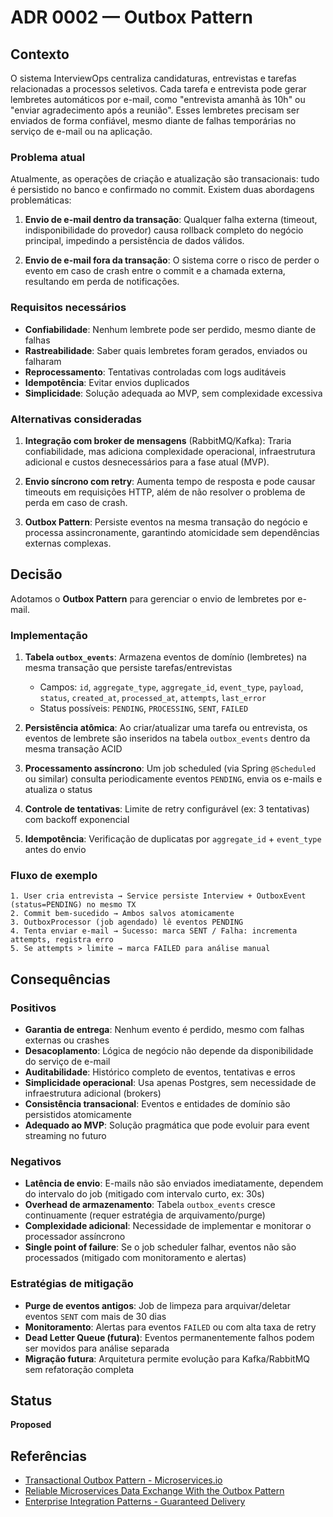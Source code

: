 # ADR 0002 — Outbox Pattern

## Contexto

O sistema InterviewOps centraliza candidaturas, entrevistas e tarefas relacionadas a processos seletivos. Cada tarefa e entrevista pode gerar lembretes automáticos por e-mail, como "entrevista amanhã às 10h" ou "enviar agradecimento após a reunião". Esses lembretes precisam ser enviados de forma confiável, mesmo diante de falhas temporárias no serviço de e-mail ou na aplicação.

### Problema atual

Atualmente, as operações de criação e atualização são transacionais: tudo é persistido no banco e confirmado no commit. Existem duas abordagens problemáticas:

1. **Envio de e-mail dentro da transação**: Qualquer falha externa (timeout, indisponibilidade do provedor) causa rollback completo do negócio principal, impedindo a persistência de dados válidos.

2. **Envio de e-mail fora da transação**: O sistema corre o risco de perder o evento em caso de crash entre o commit e a chamada externa, resultando em perda de notificações.

### Requisitos necessários

- **Confiabilidade**: Nenhum lembrete pode ser perdido, mesmo diante de falhas
- **Rastreabilidade**: Saber quais lembretes foram gerados, enviados ou falharam
- **Reprocessamento**: Tentativas controladas com logs auditáveis
- **Idempotência**: Evitar envios duplicados
- **Simplicidade**: Solução adequada ao MVP, sem complexidade excessiva

### Alternativas consideradas

1. **Integração com broker de mensagens** (RabbitMQ/Kafka): Traria confiabilidade, mas adiciona complexidade operacional, infraestrutura adicional e custos desnecessários para a fase atual (MVP).

2. **Envio síncrono com retry**: Aumenta tempo de resposta e pode causar timeouts em requisições HTTP, além de não resolver o problema de perda em caso de crash.

3. **Outbox Pattern**: Persiste eventos na mesma transação do negócio e processa assincronamente, garantindo atomicidade sem dependências externas complexas.

## Decisão

Adotamos o **Outbox Pattern** para gerenciar o envio de lembretes por e-mail.

### Implementação

1. **Tabela `outbox_events`**: Armazena eventos de domínio (lembretes) na mesma transação que persiste tarefas/entrevistas
   - Campos: `id`, `aggregate_type`, `aggregate_id`, `event_type`, `payload`, `status`, `created_at`, `processed_at`, `attempts`, `last_error`
   - Status possíveis: `PENDING`, `PROCESSING`, `SENT`, `FAILED`

2. **Persistência atômica**: Ao criar/atualizar uma tarefa ou entrevista, os eventos de lembrete são inseridos na tabela `outbox_events` dentro da mesma transação ACID

3. **Processamento assíncrono**: Um job scheduled (via Spring `@Scheduled` ou similar) consulta periodicamente eventos `PENDING`, envia os e-mails e atualiza o status

4. **Controle de tentativas**: Limite de retry configurável (ex: 3 tentativas) com backoff exponencial

5. **Idempotência**: Verificação de duplicatas por `aggregate_id` + `event_type` antes do envio

### Fluxo de exemplo

```
1. User cria entrevista → Service persiste Interview + OutboxEvent (status=PENDING) no mesmo TX
2. Commit bem-sucedido → Ambos salvos atomicamente
3. OutboxProcessor (job agendado) lê eventos PENDING
4. Tenta enviar e-mail → Sucesso: marca SENT / Falha: incrementa attempts, registra erro
5. Se attempts > limite → marca FAILED para análise manual
```

## Consequências

### Positivos

- **Garantia de entrega**: Nenhum evento é perdido, mesmo com falhas externas ou crashes
- **Desacoplamento**: Lógica de negócio não depende da disponibilidade do serviço de e-mail
- **Auditabilidade**: Histórico completo de eventos, tentativas e erros
- **Simplicidade operacional**: Usa apenas Postgres, sem necessidade de infraestrutura adicional (brokers)
- **Consistência transacional**: Eventos e entidades de domínio são persistidos atomicamente
- **Adequado ao MVP**: Solução pragmática que pode evoluir para event streaming no futuro

### Negativos

- **Latência de envio**: E-mails não são enviados imediatamente, dependem do intervalo do job (mitigado com intervalo curto, ex: 30s)
- **Overhead de armazenamento**: Tabela `outbox_events` cresce continuamente (requer estratégia de arquivamento/purge)
- **Complexidade adicional**: Necessidade de implementar e monitorar o processador assíncrono
- **Single point of failure**: Se o job scheduler falhar, eventos não são processados (mitigado com monitoramento e alertas)

### Estratégias de mitigação

- **Purge de eventos antigos**: Job de limpeza para arquivar/deletar eventos `SENT` com mais de 30 dias
- **Monitoramento**: Alertas para eventos `FAILED` ou com alta taxa de retry
- **Dead Letter Queue (futura)**: Eventos permanentemente falhos podem ser movidos para análise separada
- **Migração futura**: Arquitetura permite evolução para Kafka/RabbitMQ sem refatoração completa

## Status

**Proposed**

## Referências

- [Transactional Outbox Pattern - Microservices.io](https://microservices.io/patterns/data/transactional-outbox.html)
- [Reliable Microservices Data Exchange With the Outbox Pattern](https://debezium.io/blog/2019/02/19/reliable-microservices-data-exchange-with-the-outbox-pattern/)
- [Enterprise Integration Patterns - Guaranteed Delivery](https://www.enterpriseintegrationpatterns.com/patterns/messaging/GuaranteedMessaging.html)
